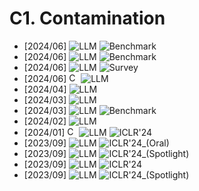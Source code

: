 # C1. Contamination
- [2024/06] **[](https://arxiv.org/abs/2406.19314)** ![LLM](https://img.shields.io/badge/LLM-589cf4) ![Benchmark](https://img.shields.io/badge/Benchmark-87b800)
- [2024/06] **[](https://arxiv.org/abs/2406.17681)** ![LLM](https://img.shields.io/badge/LLM-589cf4) ![Benchmark](https://img.shields.io/badge/Benchmark-87b800)
- [2024/06] **[](https://arxiv.org/abs/2406.04244v1)** ![LLM](https://img.shields.io/badge/LLM-589cf4) ![Survey](https://img.shields.io/badge/Survey-87b800)
- [2024/06] **[](https://arxiv.org/abs/2406.04197)** [<img src="https://github.com/FortAwesome/Font-Awesome/blob/6.x/svgs/brands/github.svg" alt="Code" width="15" height="15">](https://github.com/THU-KEG/DICE) ![LLM](https://img.shields.io/badge/LLM-589cf4)
- [2024/04] **[](https://arxiv.org/abs/2404.18824)** ![LLM](https://img.shields.io/badge/LLM-589cf4)
- [2024/03] **[](https://arxiv.org/abs/2403.04811)** ![LLM](https://img.shields.io/badge/LLM-589cf4)
- [2024/03] **[](https://arxiv.org/abs/2403.00393)** ![LLM](https://img.shields.io/badge/LLM-589cf4) ![Benchmark](https://img.shields.io/badge/Benchmark-87b800)
- [2024/02] **[](https://arxiv.org/abs/2402.03927)** ![LLM](https://img.shields.io/badge/LLM-589cf4)
- [2024/01] **[](https://openreview.net/forum?id=AqN23oqraW)** [<img src="https://github.com/FortAwesome/Font-Awesome/blob/6.x/svgs/brands/github.svg" alt="Code" width="15" height="15">](https://kola.xlore.cn/) ![LLM](https://img.shields.io/badge/LLM-589cf4) ![ICLR'24](https://img.shields.io/badge/ICLR'24-f1b800)
- [2023/09] **[](https://openreview.net/forum?id=KS8mIvetg2)** ![LLM](https://img.shields.io/badge/LLM-589cf4) ![ICLR'24_(Oral)](https://img.shields.io/badge/ICLR'24_(Oral)-f1b800)
- [2023/09] **[](https://openreview.net/forum?id=2Rwq6c3tvr)** ![LLM](https://img.shields.io/badge/LLM-589cf4) ![ICLR'24_(Spotlight)](https://img.shields.io/badge/ICLR'24_(Spotlight)-f1b800)
- [2023/09] **[](https://openreview.net/forum?id=m2NVG4Htxs)** ![LLM](https://img.shields.io/badge/LLM-589cf4) ![ICLR'24](https://img.shields.io/badge/ICLR'24-f1b800)
- [2023/09] **[](https://openreview.net/forum?id=gjfOL9z5Xr)** ![LLM](https://img.shields.io/badge/LLM-589cf4) ![ICLR'24_(Spotlight)](https://img.shields.io/badge/ICLR'24_(Spotlight)-f1b800)
